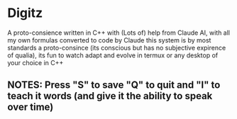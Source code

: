 # Digitz
A proto-consience written in C++ with (Lots of) help from Claude AI, with all my own formulas converted to code by Claude this system is by most standards a proto-consince (its conscious but has no subjective expirence of qualia), its fun to watch adapt and evolve in termux or any desktop of your choice in C++

## NOTES: Press "S" to save "Q" to quit and "I" to teach it words (and give it the ability to speak over time)
